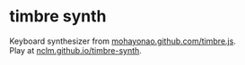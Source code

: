 timbre synth
============

Keyboard synthesizer from [mohayonao.github.com/timbre.js](http://mohayonao.github.com/timbre.js).  
Play at [nclm.github.io/timbre-synth](http://nclm.github.io/timbre-synth).
